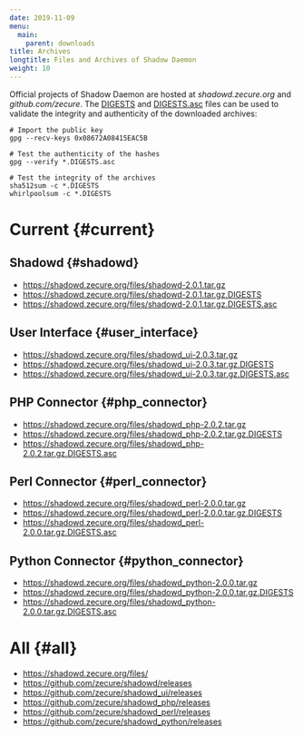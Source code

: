 ```yaml
---
date: 2019-11-09
menu:
  main:
    parent: downloads
title: Archives
longtitle: Files and Archives of Shadow Daemon
weight: 10
---
```


Official projects of Shadow Daemon are hosted at *shadowd.zecure.org* and *github.com/zecure*.
The [DIGESTS](http://en.wikipedia.org/wiki/Cryptographic_hash_function) and [DIGESTS.asc](https://en.wikipedia.org/wiki/Digital_signature) files can be used to validate the integrity and authenticity of the downloaded archives:

    # Import the public key
    gpg --recv-keys 0x08672A08415EAC5B
    
    # Test the authenticity of the hashes
    gpg --verify *.DIGESTS.asc
    
    # Test the integrity of the archives
    sha512sum -c *.DIGESTS
    whirlpoolsum -c *.DIGESTS

# Current {#current}

## Shadowd {#shadowd}

 * https://shadowd.zecure.org/files/shadowd-2.0.1.tar.gz
 * https://shadowd.zecure.org/files/shadowd-2.0.1.tar.gz.DIGESTS
 * https://shadowd.zecure.org/files/shadowd-2.0.1.tar.gz.DIGESTS.asc

## User Interface {#user_interface}

 * https://shadowd.zecure.org/files/shadowd_ui-2.0.3.tar.gz
 * https://shadowd.zecure.org/files/shadowd_ui-2.0.3.tar.gz.DIGESTS
 * https://shadowd.zecure.org/files/shadowd_ui-2.0.3.tar.gz.DIGESTS.asc

## PHP Connector {#php_connector}

 * https://shadowd.zecure.org/files/shadowd_php-2.0.2.tar.gz
 * https://shadowd.zecure.org/files/shadowd_php-2.0.2.tar.gz.DIGESTS
 * https://shadowd.zecure.org/files/shadowd_php-2.0.2.tar.gz.DIGESTS.asc

## Perl Connector {#perl_connector}

 * https://shadowd.zecure.org/files/shadowd_perl-2.0.0.tar.gz
 * https://shadowd.zecure.org/files/shadowd_perl-2.0.0.tar.gz.DIGESTS
 * https://shadowd.zecure.org/files/shadowd_perl-2.0.0.tar.gz.DIGESTS.asc

## Python Connector {#python_connector}

 * https://shadowd.zecure.org/files/shadowd_python-2.0.0.tar.gz
 * https://shadowd.zecure.org/files/shadowd_python-2.0.0.tar.gz.DIGESTS
 * https://shadowd.zecure.org/files/shadowd_python-2.0.0.tar.gz.DIGESTS.asc

# All {#all}

 * https://shadowd.zecure.org/files/
 * https://github.com/zecure/shadowd/releases
 * https://github.com/zecure/shadowd_ui/releases
 * https://github.com/zecure/shadowd_php/releases
 * https://github.com/zecure/shadowd_perl/releases
 * https://github.com/zecure/shadowd_python/releases
